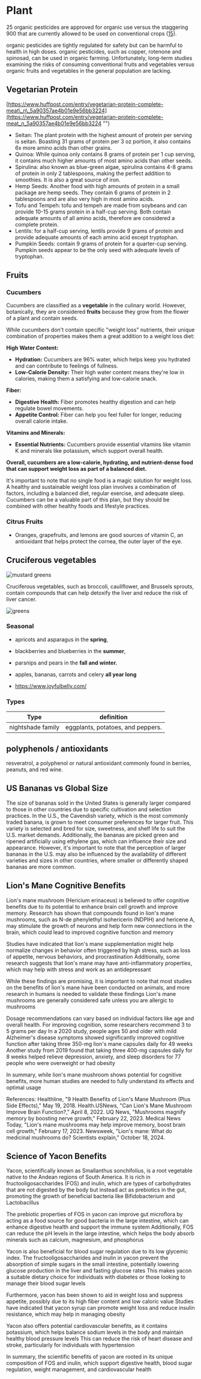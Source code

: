 # Plant

25 organic pesticides are approved for organic use versus the staggering 900 that are currently allowed to be used on conventional crops ([15](https://ota.com/advocacy/organic-standards/national-list-allowed-and-prohibited-substances)).

organic pesticides are tightly regulated for safety but can be harmful to health in high doses. organic pesticides, such as copper, rotenone and spinosad, can be used in organic farming. Unfortunately, long-term studies examining the risks of consuming conventional fruits and vegetables versus organic fruits and vegetables in the general population are lacking.

## Vegetarian Protein

[https://www.huffpost.com/entry/vegetarian-protein-complete-meat\_n\_5a90357ae4b01e9e56bb3224](https://www.huffpost.com/entry/vegetarian-protein-complete-meat_n_5a90357ae4b01e9e56bb3224 "‌")

- Seitan: The plant protein with the highest amount of protein per serving is seitan. Boasting 31 grams of protein per 3 oz portion, it also contains 6x more amino acids than other grains.
- Quinoa: While quinoa only contains 8 grams of protein per 1 cup serving, it contains much higher amounts of most amino acids than other seeds.
- Spirulina: also known as blue-green algae, spirulina contains 4-8 grams of protein in only 2 tablespoons, making the perfect addition to smoothies. It is also a great source of iron.
- Hemp Seeds: Another food with high amounts of protein in a small package are hemp seeds. They contain 6 grams of protein in 2 tablespoons and are also very high in most amino acids.
- Tofu and Tempeh: tofu and tempeh are made from soybeans and can provide 10-15 grams protein in a half-cup serving. Both contain adequate amounts of all amino acids, therefore are considered a complete protein.
- Lentils: for a half-cup serving, lentils provide 9 grams of protein and provide adequate amounts of each amino acid except tryptophan.  
- Pumpkin Seeds: contain 9 grams of protein for a quarter-cup serving. Pumpkin seeds appear to be the only seed with adequate levels of tryptophan.

## Fruits

### Cucumbers

Cucumbers are classified as a **vegetable** in the culinary world. However, botanically, they are considered **fruits** because they grow from the flower of a plant and contain seeds.

While cucumbers don't contain specific "weight loss" nutrients, their unique combination of properties makes them a great addition to a weight loss diet:

**High Water Content:**

- **Hydration:** Cucumbers are 96% water, which helps keep you hydrated and can contribute to feelings of fullness.
- **Low-Calorie Density:** Their high water content means they're low in calories, making them a satisfying and low-calorie snack.

**Fiber:**

- **Digestive Health:** Fiber promotes healthy digestion and can help regulate bowel movements.
- **Appetite Control:** Fiber can help you feel fuller for longer, reducing overall calorie intake.

**Vitamins and Minerals:**

- **Essential Nutrients:** Cucumbers provide essential vitamins like vitamin K and minerals like potassium, which support overall health.

**Overall, cucumbers are a low-calorie, hydrating, and nutrient-dense food that can support weight loss as part of a balanced diet.**

It's important to note that no single food is a magic solution for weight loss. A healthy and sustainable weight loss plan involves a combination of factors, including a balanced diet, regular exercise, and adequate sleep. Cucumbers can be a valuable part of this plan, but they should be combined with other healthy foods and lifestyle practices.

### Citrus Fruits

- Oranges, grapefruits, and lemons are good sources of vitamin C, an antioxidant that helps protect the cornea, the outer layer of the eye.

## Cruciferous vegetables

![mustard greens](image-2.png)

Cruciferous vegetables, such as broccoli, cauliflower, and Brussels sprouts, contain compounds that can help detoxify the liver and reduce the risk of liver cancer.

![greens](image.png)

### Seasonal

- apricots and asparagus in the **spring**,
- blackberries and blueberries in the **summer**,
- parsnips and pears in the **fall and winter.**
- apples, bananas, carrots and celery **all year long**

- <https://www.joyfulbelly.com/>

### Types

Type | definition
---|---
nightshade family | eggplants, potatoes, and peppers.

## polyphenols / antioxidants

resveratrol, a polyphenol or natural antioxidant commonly found in berries, peanuts, and red wine.

## US Bananas vs Global Size

The size of bananas sold in the United States is generally larger compared to those in other countries due to specific cultivation and selection practices. In the U.S., the Cavendish variety, which is the most commonly traded banana, is grown to meet consumer preferences for larger fruit. This variety is selected and bred for size, sweetness, and shelf life to suit the U.S. market demands. Additionally, the bananas are picked green and ripened artificially using ethylene gas, which can influence their size and appearance. However, it's important to note that the perception of larger bananas in the U.S. may also be influenced by the availability of different varieties and sizes in other countries, where smaller or differently shaped bananas are more common.

## Lion's Mane Cognitive Benefits

Lion's mane mushroom (Hericium erinaceus) is believed to offer cognitive benefits due to its potential to enhance brain cell growth and improve memory. Research has shown that compounds found in lion's mane mushrooms, such as N-de phenylethyl isohericerin (NDPIH) and hericene A, may stimulate the growth of neurons and help form new connections in the brain, which could lead to improved cognitive function and memory

Studies have indicated that lion's mane supplementation might help normalize changes in behavior often triggered by high stress, such as loss of appetite, nervous behaviors, and procrastination Additionally, some research suggests that lion's mane may have anti-inflammatory properties, which may help with stress and work as an antidepressant

While these findings are promising, it is important to note that most studies on the benefits of lion's mane have been conducted on animals, and more research in humans is needed to validate these findings Lion's mane mushrooms are generally considered safe unless you are allergic to mushrooms

Dosage recommendations can vary based on individual factors like age and overall health. For improving cognition, some researchers recommend 3 to 5 grams per day In a 2020 study, people ages 50 and older with mild Alzheimer's disease symptoms showed significantly improved cognitive function after taking three 350-mg lion's mane capsules daily for 49 weeks Another study from 2019 found that taking three 400-mg capsules daily for 8 weeks helped relieve depression, anxiety, and sleep disorders for 77 people who were overweight or had obesity

In summary, while lion's mane mushroom shows potential for cognitive benefits, more human studies are needed to fully understand its effects and optimal usage

References:
 Healthline, "9 Health Benefits of Lion's Mane Mushroom (Plus Side Effects)," May 19, 2018.
 Health.USNews, "Can Lion's Mane Mushroom Improve Brain Function?," April 8, 2022.
 UQ News, "Mushrooms magnify memory by boosting nerve growth," February 22, 2023.
 Medical News Today, "Lion's mane mushrooms may help improve memory, boost brain cell growth," February 17, 2023.
 Newsweek, "Lion's mane: What do medicinal mushrooms do? Scientists explain," October 18, 2024.

## Science of Yacon Benefits

Yacon, scientifically known as Smallanthus sonchifolius, is a root vegetable native to the Andean regions of South America. It is rich in fructooligosaccharides (FOS) and inulin, which are types of carbohydrates that are not digested by the body but instead act as prebiotics in the gut, promoting the growth of beneficial bacteria like Bifidobacterium and Lactobacillus

The prebiotic properties of FOS in yacon can improve gut microflora by acting as a food source for good bacteria in the large intestine, which can enhance digestive health and support the immune system  Additionally, FOS can reduce the pH levels in the large intestine, which helps the body absorb minerals such as calcium, magnesium, and phosphorus

Yacon is also beneficial for blood sugar regulation due to its low glycemic index. The fructooligosaccharides and inulin in yacon prevent the absorption of simple sugars in the small intestine, potentially lowering glucose production in the liver and fasting glucose rates  This makes yacon a suitable dietary choice for individuals with diabetes or those looking to manage their blood sugar levels

Furthermore, yacon has been shown to aid in weight loss and suppress appetite, possibly due to its high fiber content and low caloric value  Studies have indicated that yacon syrup can promote weight loss and reduce insulin resistance, which may help in managing obesity

Yacon also offers potential cardiovascular benefits, as it contains potassium, which helps balance sodium levels in the body and maintain healthy blood pressure levels  This can reduce the risk of heart disease and stroke, particularly for individuals with hypertension

In summary, the scientific benefits of yacon are rooted in its unique composition of FOS and inulin, which support digestive health, blood sugar regulation, weight management, and cardiovascular health

